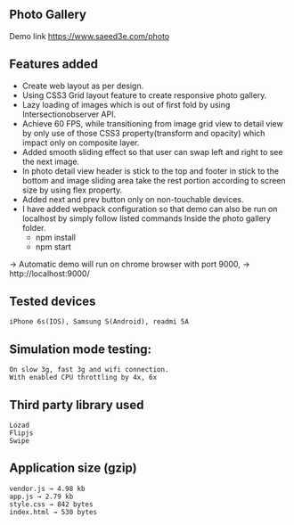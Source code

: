 ## Photo Gallery
Demo link
https://www.saeed3e.com/photo

## Features added		
* Create web layout as per design.
* Using CSS3 Grid layout feature to create responsive photo gallery.
* Lazy loading of images which is out of first fold by using Intersectionobserver API.
* Achieve 60 FPS, while transitioning from image grid view to detail view by only use of those CSS3 property(transform and opacity) which impact only on composite layer.
* Added smooth sliding effect so that user can swap left and right to see the next image.
* In photo detail view header is stick to the top and footer in stick to the bottom and image sliding area take the rest portion according to screen size by using flex property.
* Added next and prev button only on non-touchable devices.
* I have added webpack configuration so that demo can also be run on localhost by simply follow listed commands Inside the photo gallery folder.
   - npm install
   - npm start

→ Automatic demo will run on chrome browser with port 9000,
→ http://localhost:9000/

## Tested devices
    iPhone 6s(IOS), Samsung S(Android), readmi 5A

## Simulation mode testing:
    On slow 3g, fast 3g and wifi connection.
    With enabled CPU throttling by 4x, 6x

## Third party library used 
    Lozad
    Flipjs
    Swipe

## Application size (gzip)
	vendor.js → 4.98 kb
	app.js → 2.79 kb
	style.css → 842 bytes
	index.html → 530 bytes

